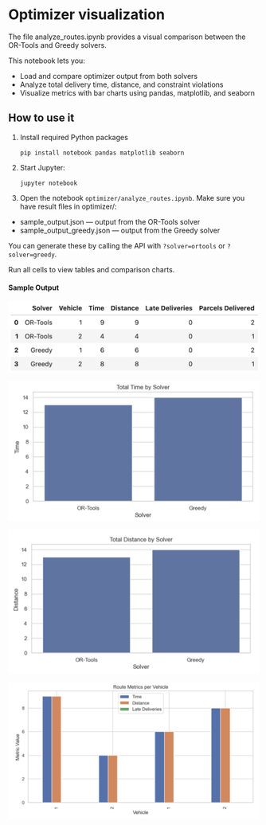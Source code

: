 # Optimizer visualization

The file analyze_routes.ipynb provides a visual comparison between the OR-Tools and Greedy solvers.

This notebook lets you:

* Load and compare optimizer output from both solvers
* Analyze total delivery time, distance, and constraint violations
* Visualize metrics with bar charts using pandas, matplotlib, and seaborn


## How to use it

1. Install required Python packages

    ```shell
    pip install notebook pandas matplotlib seaborn
    ```

2. Start Jupyter:

    ```shell
    jupyter notebook
    ```

3. Open the notebook `optimizer/analyze_routes.ipynb`.
Make sure you have result files in optimizer/:
* sample_output.json — output from the OR-Tools solver
* sample_output_greedy.json — output from the Greedy solver

You can generate these by calling the API with `?solver=ortools` or `?solver=greedy`.

Run all cells to view tables and comparison charts.

#### Sample Output

![1](../imgs/1.png)

![2](../imgs/2.png)

![3](../imgs/3.png)

![4](../imgs/4.png)